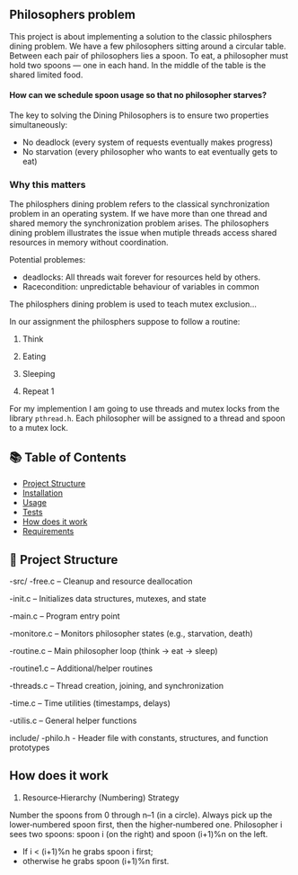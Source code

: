## Philosophers problem

This project is about implementing a solution to the classic philosphers dining problem.
We have a few philosophers sitting around a circular table.
Between each pair of philosophers lies a spoon.
To eat, a philosopher must hold two spoons — one in each hand.
In the middle of the table is the shared limited food.

#### How can we schedule spoon usage so that no philosopher starves?

The key to solving the Dining Philosophers is to ensure two properties simultaneously:

- No deadlock (every system of requests eventually makes progress)
- No starvation (every philosopher who wants to eat eventually gets to eat)

### Why this matters

The philosphers dining problem refers to the classical synchronization problem in an operating system. If we have more than one thread and shared memory the synchronization problem arises. The philosophers dining problem illustrates the issue when mutiple threads access shared resources in memory without coordination.

Potential problemes:
- deadlocks:  All threads wait forever for resources held by others.
- Racecondition: unpredictable behaviour of variables in common

The philosphers dining problem is used to teach mutex exclusion...

In our assignment the philosphers suppose to follow a routine:

1. Think

2. Eating

3. Sleeping

4. Repeat 1


For my implemention I am going to use threads and mutex locks from the library `pthread.h`. Each philosopher will be assigned to a thread and spoon to a mutex lock. 

## 📚 Table of Contents
- [Project Structure](#-project-structure)
- [Installation](#-installation)
- [Usage](#-usage)
- [Tests](#-Tests)
- [How does it work](#-How-does-it-work)
- [Requirements](#-requirements)

## 📂 Project Structure
-src/
  -free.c – Cleanup and resource deallocation

  -init.c – Initializes data structures, mutexes, and state

  -main.c – Program entry point

  -monitore.c – Monitors philosopher states (e.g., starvation, death)

  -routine.c – Main philosopher loop (think → eat → sleep)

  -routine1.c – Additional/helper routines

  -threads.c – Thread creation, joining, and synchronization

  -time.c – Time utilities (timestamps, delays)

  -utilis.c – General helper functions
  
include/
  -philo.h - Header file with constants, structures, and function prototypes

## How does it work

1. Resource‐Hierarchy (Numbering) Strategy

Number the spoons from 0 through n–1 (in a circle).
Always pick up the lower‐numbered spoon first, then the higher‐numbered one.
Philosopher i sees two spoons: spoon i (on the right) and spoon (i+1)%n on the left.
- If i < (i+1)%n he grabs spoon i first;
- otherwise he grabs spoon (i+1)%n first.
